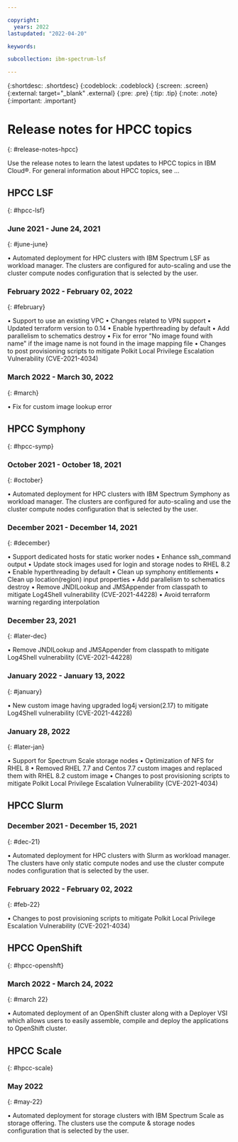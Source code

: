 ```yaml
---

copyright:
  years: 2022
lastupdated: "2022-04-20"

keywords: 

subcollection: ibm-spectrum-lsf

---
```


{:shortdesc: .shortdesc}
{:codeblock: .codeblock}
{:screen: .screen}
{:external: target="_blank" .external}
{:pre: .pre}
{:tip: .tip}
{:note: .note}
{:important: .important}

# Release notes for HPCC topics
{: #release-notes-hpcc}

Use the release notes to learn the latest updates to HPCC topics in IBM Cloud®.
For general information about HPCC topics, see …

## HPCC LSF
{: #hpcc-lsf}


### June 2021 - June 24, 2021
{: #june-june}

•	Automated deployment for HPC clusters with IBM Spectrum LSF as workload manager. The clusters are configured for auto-scaling and use the cluster compute nodes configuration that is selected by the user.

### February 2022 - February 02, 2022
{: #february}


•	Support to use an existing VPC
•	Changes related to VPN support
•	Updated terraform version to 0.14
•	Enable hyperthreading by default
•	Add parallelism to schematics destroy
•	Fix for error "No image found with name" if the image name is not found in the image mapping file
•	Changes to post provisioning scripts to mitigate Polkit Local Privilege Escalation Vulnerability (CVE-2021-4034)

### March 2022 - March 30, 2022
{: #march}

•	Fix for custom image lookup error

## HPCC Symphony
{: #hpcc-symp}

### October 2021 - October 18, 2021
{: #october}

•	Automated deployment for HPC clusters with IBM Spectrum Symphony as workload manager. The clusters are configured for auto-scaling and use the cluster compute nodes configuration that is selected by the user.

### December 2021 - December 14, 2021
{: #december}

•	Support dedicated hosts for static worker nodes
•	Enhance ssh_command output
•	Update stock images used for login and storage nodes to RHEL 8.2
•	Enable hyperthreading by default
•	Clean up symphony entitlements
•	Clean up location(region) input properties
•	Add parallelism to schematics destroy
•	Remove JNDILookup and JMSAppender from classpath to mitigate Log4Shell vulnerability (CVE-2021-44228)
•	Avoid terraform warning regarding interpolation

### December 23, 2021
{: #later-dec}

•	Remove JNDILookup and JMSAppender from classpath to mitigate Log4Shell vulnerability (CVE-2021-44228)

### January 2022 - January 13, 2022
{: #january}

•	New custom image having upgraded log4j version(2.17) to mitigate Log4Shell vulnerability (CVE-2021-44228)

### January 28, 2022
{: #later-jan}

•	Support for Spectrum Scale storage nodes
•	Optimization of NFS for RHEL 8
•	Removed RHEL 7.7 and Centos 7.7 custom images and replaced them with RHEL 8.2 custom image
•	Changes to post provisioning scripts to mitigate Polkit Local Privilege Escalation Vulnerability (CVE-2021-4034)

## HPCC Slurm 

### December 2021 - December 15, 2021
{: #dec-21}

•	Automated deployment for HPC clusters with Slurm as workload manager. The clusters have only static compute nodes and use the cluster compute nodes configuration that is selected by the user.

### February 2022 - February 02, 2022
{: #feb-22}

•	Changes to post provisioning scripts to mitigate Polkit Local Privilege Escalation Vulnerability (CVE-2021-4034)

## HPCC OpenShift 
{: #hpcc-openshft}

### March 2022 - March 24, 2022
{: #march 22}

•	 Automated deployment of an OpenShift cluster along with a Deployer VSI which allows users to easily assemble, compile and deploy the applications to OpenShift cluster.

## HPCC Scale
{: #hpcc-scale}

### May 2022
{: #may-22}

•	 Automated deployment for storage clusters with IBM Spectrum Scale as storage offering. The clusters use the compute & storage nodes configuration that is selected by the user.
